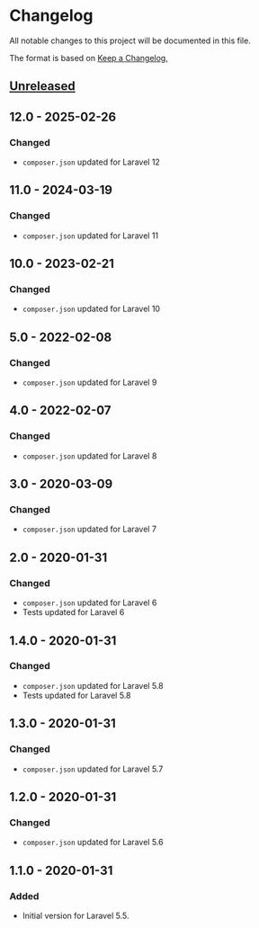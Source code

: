 # Changelog
All notable changes to this project will be documented in this file.

The format is based on [Keep a Changelog](https://keepachangelog.com/en/1.0.0/),

## [Unreleased]

## 12.0 - 2025-02-26
### Changed
- `composer.json` updated for Laravel 12

## 11.0 - 2024-03-19
### Changed
- `composer.json` updated for Laravel 11

## 10.0 - 2023-02-21
### Changed
- `composer.json` updated for Laravel 10

## 5.0 - 2022-02-08
### Changed
- `composer.json` updated for Laravel 9

## 4.0 - 2022-02-07
### Changed
- `composer.json` updated for Laravel 8

## 3.0 - 2020-03-09
### Changed
- `composer.json` updated for Laravel 7 

## 2.0 - 2020-01-31
### Changed
- `composer.json` updated for Laravel 6  
- Tests updated for Laravel 6  

## 1.4.0 - 2020-01-31
### Changed
- `composer.json` updated for Laravel 5.8  
- Tests updated for Laravel 5.8  

## 1.3.0 - 2020-01-31
### Changed
- `composer.json` updated for Laravel 5.7  

## 1.2.0 - 2020-01-31
### Changed
- `composer.json` updated for Laravel 5.6  

## 1.1.0 - 2020-01-31
### Added
- Initial version for Laravel 5.5.

[Unreleased]: https://github.com/gecche/laravel-policy-builder/compare/v12.0...HEAD
[12.0]: https://github.com/gecche/laravel-policy-builder/compare/v11.0...v12.0
[11.0]: https://github.com/gecche/laravel-policy-builder/compare/v10.0...v11.0
[10.0]: https://github.com/gecche/laravel-policy-builder/compare/v5.0...v10.0
[5.0]: https://github.com/gecche/laravel-policy-builder/compare/v4.0...v5.0
[4.0]: https://github.com/gecche/laravel-policy-builder/compare/v3.0...v4.0
[3.0]: https://github.com/gecche/laravel-policy-builder/compare/v2.0...v3.0
[2.0]: https://github.com/gecche/laravel-policy-builder/compare/v1.4.0...v2.0
[1.4.0]: https://github.com/gecche/laravel-policy-builder/compare/v1.3.0...v1.4.0
[1.3.0]: https://github.com/gecche/laravel-policy-builder/compare/v1.2.0...v1.3.0
[1.2.0]: https://github.com/gecche/laravel-policy-builder/compare/v1.1.0...v1.2.0
[1.1.0]: https://github.com/gecche/laravel-policy-builder/releases/tag/v1.1.0
